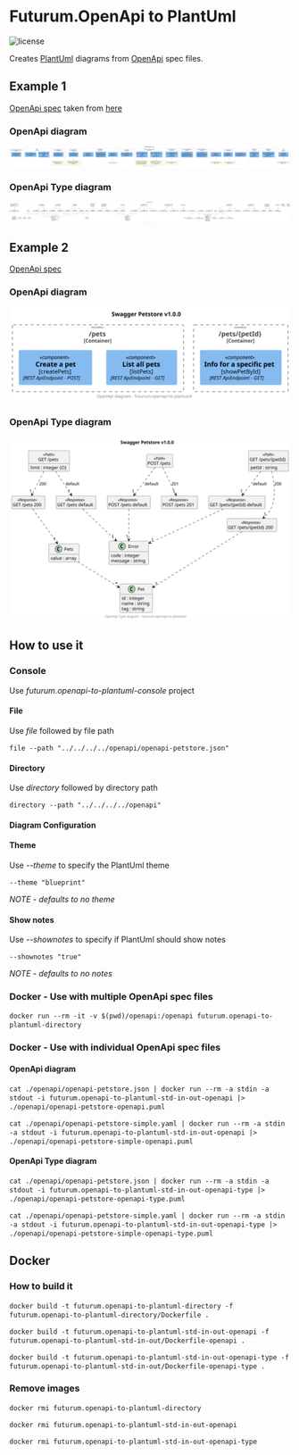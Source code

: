 # Futurum.OpenApi to PlantUml

![license](https://img.shields.io/github/license/futurum-dev/futurum.openapi-to-plantuml?style=for-the-badge)

Creates [PlantUml](https://plantuml.com) diagrams from [OpenApi](https://www.openapis.org) spec files.

## Example 1
[OpenApi spec](./openapi/openapi-petstore.json) taken from [here](https://petstore.swagger.io)

### OpenApi diagram
![OpenApi diagram](./docs/openapi-petstore-openapi.svg)

### OpenApi Type diagram
![OpenApi Type diagram](./docs/openapi-petstore-openapi-type.svg)

## Example 2
[OpenApi spec](./openapi/openapi-petstore-simple.yaml)

### OpenApi diagram
![OpenApi diagram](./docs/openapi-petstore-simple-openapi.svg)

### OpenApi Type diagram
![OpenApi Type diagram](./docs/openapi-petstore-simple-openapi-type.svg)

## How to use it
### Console
Use *futurum.openapi-to-plantuml-console* project

#### File
Use *file* followed by file path
```
file --path "../../../../openapi/openapi-petstore.json"
```

#### Directory
Use *directory* followed by directory path
```
directory --path "../../../../openapi"
```

#### Diagram Configuration
#### Theme
Use *--theme* to specify the PlantUml theme
```
--theme "blueprint"
```
*NOTE - defaults to no theme*

#### Show notes
Use *--shownotes* to specify if PlantUml should show notes
```
--shownotes "true"
```
*NOTE - defaults to no notes*

### Docker - Use with multiple OpenApi spec files

```
docker run --rm -it -v $(pwd)/openapi:/openapi futurum.openapi-to-plantuml-directory
```

### Docker - Use with individual OpenApi spec files
#### OpenApi diagram
```
cat ./openapi/openapi-petstore.json | docker run --rm -a stdin -a stdout -i futurum.openapi-to-plantuml-std-in-out-openapi |> ./openapi/openapi-petstore-openapi.puml
```
```
cat ./openapi/openapi-petstore-simple.yaml | docker run --rm -a stdin -a stdout -i futurum.openapi-to-plantuml-std-in-out-openapi |> ./openapi/openapi-petstore-simple-openapi.puml
```
#### OpenApi Type diagram
```
cat ./openapi/openapi-petstore.json | docker run --rm -a stdin -a stdout -i futurum.openapi-to-plantuml-std-in-out-openapi-type |> ./openapi/openapi-petstore-openapi-type.puml
```
```
cat ./openapi/openapi-petstore-simple.yaml | docker run --rm -a stdin -a stdout -i futurum.openapi-to-plantuml-std-in-out-openapi-type |> ./openapi/openapi-petstore-simple-openapi-type.puml
```

## Docker
### How to build it

```
docker build -t futurum.openapi-to-plantuml-directory -f futurum.openapi-to-plantuml-directory/Dockerfile .
```
```
docker build -t futurum.openapi-to-plantuml-std-in-out-openapi -f futurum.openapi-to-plantuml-std-in-out/Dockerfile-openapi .
```
```
docker build -t futurum.openapi-to-plantuml-std-in-out-openapi-type -f futurum.openapi-to-plantuml-std-in-out/Dockerfile-openapi-type .
```

### Remove images
```
docker rmi futurum.openapi-to-plantuml-directory
```
```
docker rmi futurum.openapi-to-plantuml-std-in-out-openapi
```
```
docker rmi futurum.openapi-to-plantuml-std-in-out-openapi-type
```